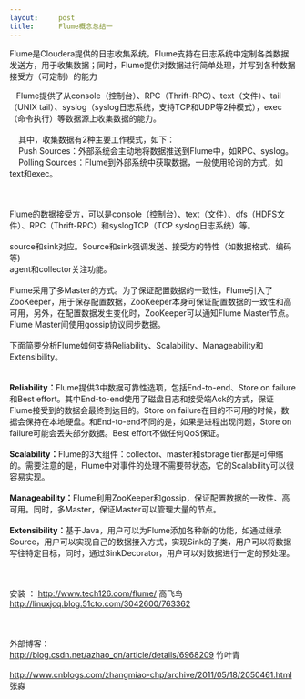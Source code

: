 ```yaml
---
layout:     post
title:      Flume概念总结一
---
```

<div id="article_content" class="article_content clearfix csdn-tracking-statistics" data-pid="blog" data-mod="popu_307" data-dsm="post">
								            <link rel="stylesheet" href="https://csdnimg.cn/release/phoenix/template/css/ck_htmledit_views-f76675cdea.css">
						<div class="htmledit_views" id="content_views">
                <p>
</p>
<div>
<p>Flume是Cloudera提供的日志收集系统，Flume支持在日志系统中定制各类数据发送方，用于收集数据；同时，Flume提供对数据进行简单处理，并写到各种数据接受方（可定制）的能力</p>
</div>
<div>   Flume提供了从console（控制台）、RPC（Thrift-RPC）、text（文件）、tail（UNIX 
tail）、syslog（syslog日志系统，支持TCP和UDP等2种模式），exec（命令执行）等数据源上收集数据的能力。</div>
<div> </div>
<div>    其中，收集数据有2种主要工作模式，如下： <br>    Push 
Sources：外部系统会主动地将数据推送到Flume中，如RPC、syslog。 <br>    Polling 
Sources：Flume到外部系统中获取数据，一般使用轮询的方式，如text和exec。 </div>
<div>
<br> </div>
<div> </div>
<div>Flume的数据接受方，可以是console（控制台）、text（文件）、dfs（HDFS文件）、RPC（Thrift-RPC）和syslogTCP（TCP 
syslog日志系统）等。 <br></div>
<div> </div>
<div>source和sink对应。Source和sink强调发送、接受方的特性（如数据格式、编码等)</div>
<div>agent和collector关注功能。 <br><br></div>
<div>Flume采用了多Master的方式。为了保证配置数据的一致性，Flume引入了ZooKeeper，用于保存配置数据，ZooKeeper本身可保证配置数据的一致性和高可用，另外，在配置数据发生变化时，ZooKeeper可以通知Flume 
Master节点。 <br>Flume Master间使用gossip协议同步数据。 
<br><br>下面简要分析Flume如何支持Reliability、Scalability、Manageability和Extensibility。 
</div>
<div>
<br><br><strong>Reliability：</strong>Flume提供3中数据可靠性选项，包括End-to-end、Store on 
failure和Best effort。其中End-to-end使用了磁盘日志和接受端Ack的方式，保证Flume接受到的数据会最终到达目的。Store on 
failure在目的不可用的时候，数据会保持在本地硬盘。和End-to-end不同的是，如果是进程出现问题，Store on 
failure可能会丢失部分数据。Best effort不做任何QoS保证。 
<br><br><strong>Scalability：</strong>Flume的3大组件：collector、master和storage 
tier都是可伸缩的。需要注意的是，Flume中对事件的处理不需要带状态，它的Scalability可以很容易实现。 
<br><br><strong>Manageability：</strong>Flume利用ZooKeeper和gossip，保证配置数据的一致性、高可用。同时，多Master，保证Master可以管理大量的节点。 
<br><br><strong>Extensibility：</strong>基于Java，用户可以为Flume添加各种新的功能，如通过继承Source，用户可以实现自己的数据接入方式，实现Sink的子类，用户可以将数据写往特定目标，同时，通过SinkDecorator，用户可以对数据进行一定的预处理。 
<br></div>
<div> </div>
<div> </div>
<div> </div>
<div>安装 ： <a href="http://www.tech126.com/flume/" rel="nofollow">http://www.tech126.com/flume/</a> 高飞鸟 
</div>
<div><a href="http://linuxjcq.blog.51cto.com/3042600/763362" rel="nofollow">http://linuxjcq.blog.51cto.com/3042600/763362</a></div>
<div> </div>
<div> </div>
<div> </div>
<div>外部博客：</div>
<div>
<a href="http://blog.csdn.net/azhao_dn/article/details/6968209" rel="nofollow">http://blog.csdn.net/azhao_dn/article/details/6968209</a> 
竹叶青</div>
<div> </div>
<div>
<a href="http://www.cnblogs.com/zhangmiao-chp/archive/2011/05/18/2050461.html" rel="nofollow">http://www.cnblogs.com/zhangmiao-chp/archive/2011/05/18/2050461.html</a> 
张淼 </div>
<div> </div>
            </div>
                </div>